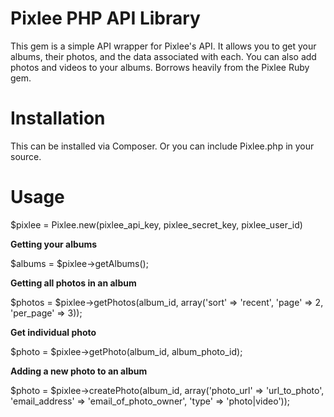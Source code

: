 Pixlee PHP API Library
=================
This gem is a simple API wrapper for Pixlee's API. It allows you to get your albums, their photos, and the data associated with each. You can also add photos and videos to your albums. Borrows heavily from the Pixlee Ruby gem.


Installation
=================
This can be installed via Composer. Or you can include Pixlee.php in your source.

Usage
==================
$pixlee = Pixlee.new(pixlee_api_key, pixlee_secret_key, pixlee_user_id)

**Getting  your albums**

$albums = $pixlee->getAlbums();

**Getting all photos in an album**

$photos = $pixlee->getPhotos(album_id, array('sort' => 'recent', 'page' => 2, 'per_page' => 3));

**Get individual photo**

$photo 	=	$pixlee->getPhoto(album_id, album_photo_id);

**Adding a new photo to an album**

$photo = $pixlee->createPhoto(album_id, array('photo_url' => 'url_to_photo', 'email_address' => 'email_of_photo_owner', 'type' => 'photo|video'));